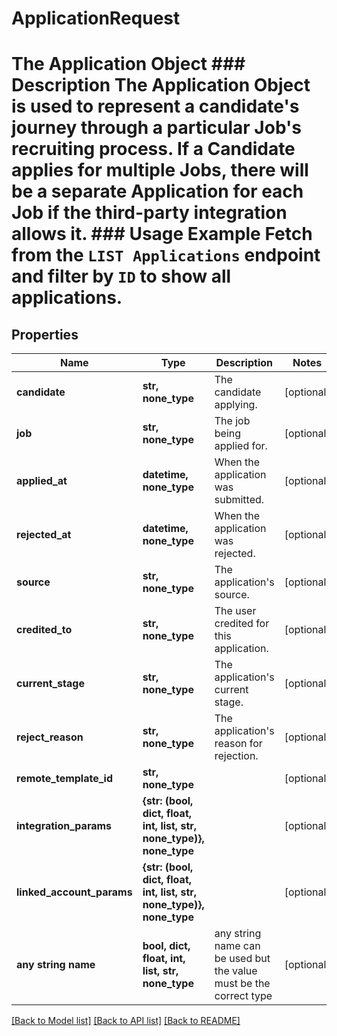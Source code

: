 # ApplicationRequest

# The Application Object ### Description The Application Object is used to represent a candidate's journey through a particular Job's recruiting process. If a Candidate applies for multiple Jobs, there will be a separate Application for each Job if the third-party integration allows it. ### Usage Example Fetch from the `LIST Applications` endpoint and filter by `ID` to show all applications.

## Properties

| Name                      | Type                                                                 | Description                                                        | Notes      |
| ------------------------- | -------------------------------------------------------------------- | ------------------------------------------------------------------ | ---------- |
| **candidate**             | **str, none_type**                                                   | The candidate applying.                                            | [optional] |
| **job**                   | **str, none_type**                                                   | The job being applied for.                                         | [optional] |
| **applied_at**            | **datetime, none_type**                                              | When the application was submitted.                                | [optional] |
| **rejected_at**           | **datetime, none_type**                                              | When the application was rejected.                                 | [optional] |
| **source**                | **str, none_type**                                                   | The application&#39;s source.                                      | [optional] |
| **credited_to**           | **str, none_type**                                                   | The user credited for this application.                            | [optional] |
| **current_stage**         | **str, none_type**                                                   | The application&#39;s current stage.                               | [optional] |
| **reject_reason**         | **str, none_type**                                                   | The application&#39;s reason for rejection.                        | [optional] |
| **remote_template_id**    | **str, none_type**                                                   |                                                                    | [optional] |
| **integration_params**    | **{str: (bool, dict, float, int, list, str, none_type)}, none_type** |                                                                    | [optional] |
| **linked_account_params** | **{str: (bool, dict, float, int, list, str, none_type)}, none_type** |                                                                    | [optional] |
| **any string name**       | **bool, dict, float, int, list, str, none_type**                     | any string name can be used but the value must be the correct type | [optional] |

[[Back to Model list]](../README.md#documentation-for-models) [[Back to API list]](../README.md#documentation-for-api-endpoints) [[Back to README]](../README.md)
